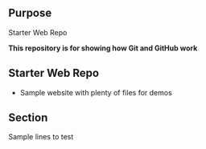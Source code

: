 ## Purpose

Starter Web Repo

__This repository is for showing how Git and GitHub work__

## Starter Web Repo

* Sample website with plenty of files for demos

## Section

Sample lines to test